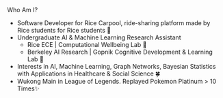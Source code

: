 <!--
**KataTech/KataTech** is a ✨ _special_ ✨ repository because its `README.md` (this file) appears on your GitHub profile.

Here are some ideas to get you started:

- 🔭 I’m currently working on ...
- 🌱 I’m currently learning ...
- 👯 I’m looking to collaborate on ...
- 🤔 I’m looking for help with ...
- 💬 Ask me about ...
- 📫 How to reach me: ...
- 😄 Pronouns: ...
- ⚡ Fun fact: ...
-->

Who Am I?
* Software Developer for Rice Carpool, ride-sharing platform made by Rice students for Rice students 🚙
* Undergraduate AI & Machine Learning Research Assistant 
  * Rice ECE | Computational Wellbeing Lab 🔮
  * Berkeley AI Research | Gopnik Cognitive Development & Learning Lab 🌹
* Interests in AI, Machine Learning, Graph Networks, Bayesian Statistics with Applications in Healthcare & Social Science 🍀
* Wukong Main in League of Legends. Replayed Pokemon Platinum > 10 Times✨
